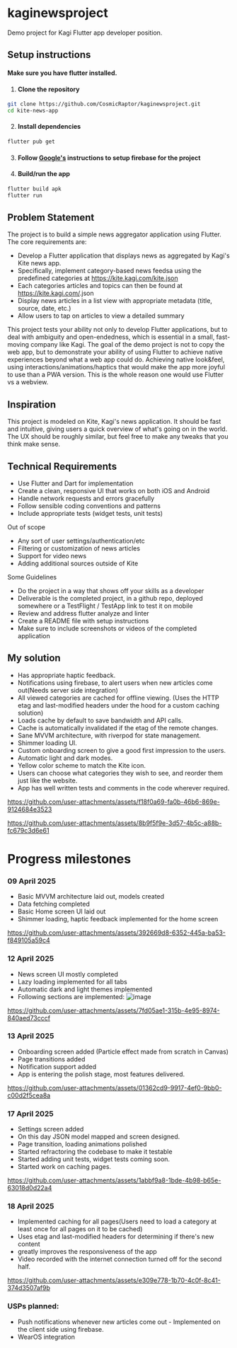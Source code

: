 # kaginewsproject
Demo project for Kagi Flutter app developer position.

## Setup instructions
#### Make sure you have flutter installed.
1. #### Clone the repository
```bash
git clone https://github.com/CosmicRaptor/kaginewsproject.git
cd kite-news-app
```
2. #### Install dependencies
```bash
flutter pub get
```
3. #### Follow [Google's](https://firebase.google.com/docs/flutter/setup) instructions to setup firebase for the project
4. #### Build/run the app
```bash
flutter build apk
flutter run
```


## Problem Statement

The project is to build a simple news aggregator application using Flutter. The core requirements are:

- Develop a Flutter application that displays news as aggregated by Kagi's Kite news app.
- Specifically, implement category-based news feedsa using the predefined categories at https://kite.kagi.com/kite.json
- Each categories articles and topics can then be found at https://kite.kagi.com/<category>.json
- Display news articles in a list view with appropriate metadata (title, source, date, etc.)
- Allow users to tap on articles to view a detailed summary


This project tests your ability not only to develop Flutter applications, but to deal with ambiguity and open-endedness, which is essential in a small, fast-moving company like Kagi. The goal of the demo project is not to copy the web app, but to demonstrate your ability of using Flutter to achieve native experiences beyond what a web app could do. Achieving native look&feel, using interactions/animations/haptics that would make the app more joyful to use than a PWA version. This is the whole reason one would use Flutter vs a webview.

## Inspiration
This project is modeled on Kite, Kagi's news application. It should be fast and intuitive, giving users a quick overview of what's going on in the world. The UX should be roughly similar, but feel free to make any tweaks that you think make sense.

## Technical Requirements
- Use Flutter and Dart for implementation
- Create a clean, responsive UI that works on both iOS and Android
- Handle network requests and errors gracefully
- Follow sensible coding conventions and patterns
- Include appropriate tests (widget tests, unit tests)

Out of scope
- Any sort of user settings/authentication/etc
- Filtering or customization of news articles
- Support for video news
- Adding additional sources outside of Kite

Some Guidelines
- Do the project in a way that shows off your skills as a developer
- Deliverable is the completed project, in a github repo, deployed somewhere or a TestFlight / TestApp link to test it on mobile
- Review and address flutter analyze and linter
- Create a README file with setup instructions
- Make sure to include screenshots or videos of the completed application

## My solution
- Has appropriate haptic feedback.
- Notifications using firebase, to alert users when new articles come out(Needs server side integration)
- All viewed categories are cached for offline viewing. (Uses the HTTP etag and last-modified headers under the hood for a custom caching solution)
- Loads cache by default to save bandwidth and API calls.
- Cache is automatically invalidated if the etag of the remote changes.
- Sane MVVM architecture, with riverpod for state management.
- Shimmer loading UI.
- Custom onboarding screen to give a good first impression to the users.
- Automatic light and dark modes.
- Yellow color scheme to match the Kite icon.
- Users can choose what categories they wish to see, and reorder them just like the website.
- App has well written tests and comments in the code wherever required.


https://github.com/user-attachments/assets/f18f0a69-fa0b-46b6-869e-9124684e3523


https://github.com/user-attachments/assets/8b9f5f9e-3d57-4b5c-a88b-fc679c3d6e61




# Progress milestones
### 09 April 2025
- Basic MVVM architecture laid out, models created
- Data fetching completed
- Basic Home screen UI laid out
- Shimmer loading, haptic feedback implemented for the home screen

https://github.com/user-attachments/assets/392669d8-6352-445a-ba53-f849105a59c4

### 12 April 2025
- News screen UI mostly completed
- Lazy loading implemented for all tabs
- Automatic dark and light themes implemented
- Following sections are implemented:
![image](https://github.com/user-attachments/assets/6c2f3fa8-25d2-44f1-85f4-714e00f4b2c9)


https://github.com/user-attachments/assets/7fd05ae1-315b-4e95-8974-840aed73cccf

### 13 April 2025
- Onboarding screen added (Particle effect made from scratch in Canvas)
- Page transitions added
- Notification support added
- App is entering the polish stage, most features delivered.

https://github.com/user-attachments/assets/01362cd9-9917-4ef0-9bb0-c00d2f5cea8a

### 17 April 2025
- Settings screen added
- On this day JSON model mapped and screen designed.
- Page transition, loading animations polished
- Started refractoring the codebase to make it testable
- Started adding unit tests, widget tests coming soon.
- Started work on caching pages.


https://github.com/user-attachments/assets/1abbf9a8-1bde-4b98-b65e-63018d0d22a4

### 18 April 2025
- Implemented caching for all pages(Users need to load a category at least once for all pages on it to be cached)
- Uses etag and last-modified headers for determining if there's new content
- greatly improves the responsiveness of the app
- Video recorded with the internet connection turned off for the second half.



https://github.com/user-attachments/assets/e309e778-1b70-4c0f-8c41-374d3507af9b


### USPs planned:
- Push notifications whenever new articles come out - Implemented on the client side using firebase.
- WearOS integration







